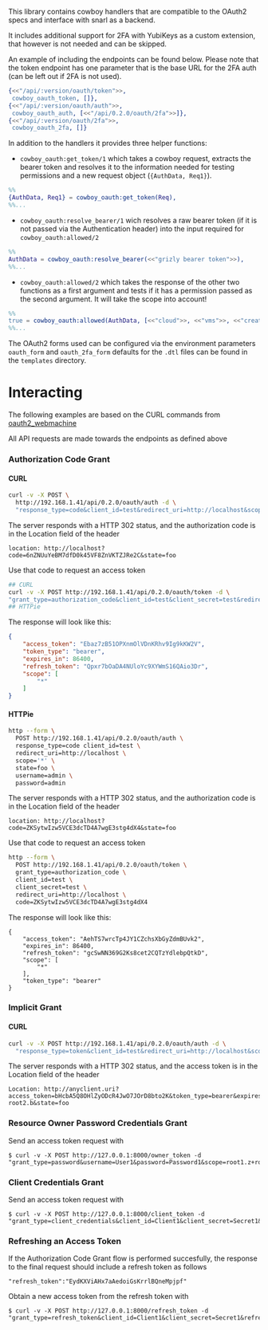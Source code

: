 This library contains cowboy handlers that are compatible to the OAuth2 specs and interface with snarl as a backend.

It includes additional support for 2FA with YubiKeys as a custom extension, that however is not needed and can be skipped.

An example of including the endpoints can be found below. Please note that the token endpoint has one parameter that is the base URL for the 2FA auth (can be left out if 2FA is not used).

```erlang
{<<"/api/:version/oauth/token">>,
 cowboy_oauth_token, []},
{<<"/api/:version/oauth/auth">>,
 cowboy_oauth_auth, [<<"/api/0.2.0/oauth/2fa">>]},
{<<"/api/:version/oauth/2fa">>,
 cowboy_oauth_2fa, []}
```

In addition to the handlers it provides three helper functions:


* `cowboy_oauth:get_token/1` which takes a cowboy request, extracts the bearer token and resolves it to the information needed for testing permissions and a new request object (`{AuthData, Req1}`).
```erlang
%%
{AuthData, Req1} = cowboy_oauth:get_token(Req),
%%...
```

* `cowboy_oauth:resolve_bearer/1` wich resolves a raw bearer token (if it is not passed via the Authentication header) into the input required for `cowboy_oauth:allowed/2`

```erlang
%%
AuthData = cowboy_oauth:resolve_bearer(<<"grizly bearer token">>),
%%...
```

* `cowboy_oauth:allowed/2` which takes the response of the other two functions as a first argument and tests if it has a permission passed as the second argument. It will take the scope into account!
  
```erlang
%%
true = cowboy_oauth:allowed(AuthData, [<<"cloud">>, <<"vms">>, <<"create">>]),
%%...
```

The OAuth2 forms used can be configured via the environment parameters `oauth_form` and `oauth_2fa_form` defaults for the `.dtl` files can be found in the `templates` directory.

# Interacting

The following examples are based on the CURL commands from [oauth2_webmachine](https://github.com/IvanMartinez/oauth2_webmachine)

All API requests are made towards the endpoints as defined above

### Authorization Code Grant

#### CURL

```bash
curl -v -X POST \
  http://192.168.1.41/api/0.2.0/oauth/auth -d \
  "response_type=code&client_id=test&redirect_uri=http://localhost&scope=*&state=foo&username=admin&password=admin"
```

The server responds with a HTTP 302 status, and the authorization code is in the Location field of the header

```http
location: http://localhost?code=6nZNUuYeBM7dfD0k45VF8ZnVKTZJRe2C&state=foo
```

Use that code to request an access token

```bash
## CURL
curl -v -X POST http://192.168.1.41/api/0.2.0/oauth/token -d \
"grant_type=authorization_code&client_id=test&client_secret=test&redirect_uri=http://localhost&code=6nZNUuYeBM7dfD0k45VF8ZnVKTZJRe2C"
## HTTPie

```

The response will look like this:

```json
{
    "access_token": "Ebaz7zB51OPXnmOlVDnKRhv9Ig9kKW2V",
    "token_type": "bearer",
    "expires_in": 86400,
    "refresh_token": "Qpxr7bOaDA4NUloYc9XYWmS16QAio3Dr",
    "scope": [
        "*"
    ]
}
```
#### HTTPie

```bash
http --form \
  POST http://192.168.1.41/api/0.2.0/oauth/auth \
  response_type=code client_id=test \
  redirect_uri=http://localhost \
  scope='*' \
  state=foo \
  username=admin \
  password=admin
```

The server responds with a HTTP 302 status, and the authorization code is in the Location field of the header

```http
location: http://localhost?code=ZKSytwIzw5VCE3dcTD4A7wgE3stg4dX4&state=foo
```

Use that code to request an access token

```bash
http --form \
  POST http://192.168.1.41/api/0.2.0/oauth/token \
  grant_type=authorization_code \
  client_id=test \
  client_secret=test \
  redirect_uri=http://localhost \
  code=ZKSytwIzw5VCE3dcTD4A7wgE3stg4dX4
```

The response will look like this:

```son
{
    "access_token": "AehTS7wrcTp4JY1CZchsXbGyZdmBUvk2",
    "expires_in": 86400,
    "refresh_token": "gcSwNN369G2Ks8cet2CQTzYdlebpQtkD",
    "scope": [
        "*"
    ],
    "token_type": "bearer"
}
```

### Implicit Grant


#### CURL
    
```bash
curl -v -X POST http://192.168.1.41/api/0.2.0/oauth/auth -d \
  "response_type=token&client_id=test&redirect_uri=http://localhost&scope=*&state=foo&username=admin&password=admin"
```

The server responds with a HTTP 302 status, and the access token is in the Location field of the header

    Location: http://anyclient.uri?access_token=bHcbA5Q8OHlZyODcR4JwO7JOrD8bto2K&token_type=bearer&expires_in=3600&scope=root1.z root2.b&state=foo

### Resource Owner Password Credentials Grant

Send an access token request with

    $ curl -v -X POST http://127.0.0.1:8000/owner_token -d "grant_type=password&username=User1&password=Password1&scope=root1.z+root2.c.d"

### Client Credentials Grant

Send an access token request with

    $ curl -v -X POST http://127.0.0.1:8000/client_token -d "grant_type=client_credentials&client_id=Client1&client_secret=Secret1&scope=root.a.c"

### Refreshing an Access Token

If the Authorization Code Grant flow is performed succesfully, the response to the final request should include a refresh token as follows

    "refresh_token":"EydKXViAHx7aAedoiGsKrrlBQneMpjpf"

Obtain a new access token from the refresh token with 

    $ curl -v -X POST http://127.0.0.1:8000/refresh_token -d "grant_type=refresh_token&client_id=Client1&client_secret=Secret1&refresh_token=EydKXViAHx7aAedoiGsKrrlBQneMpjpf&scope=root1.z+root2.a"
